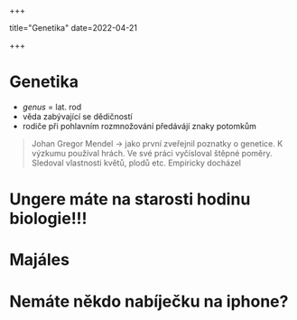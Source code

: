 +++

  title="Genetika"
  date=2022-04-21
  
+++

# Genetika
- *genus* = lat. rod
- věda zabývající se dědičností
- rodiče při pohlavním rozmnožování předávájí znaky potomkům
> Johan Gregor Mendel $\to$ jako první zveřejnil poznatky o genetice.
> K výzkumu používal hrách. Ve své práci vyčísloval štěpné poměry.
> Sledoval vlastnosti květů, plodů etc. Empiricky docházel




# Ungere máte na starosti hodinu biologie!!!
# Majáles
# Nemáte někdo nabíječku na iphone?
